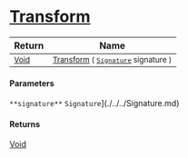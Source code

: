 # [Transform](./Extrema-100663618.md)



| Return | Name | 
| --- | --- | 
| <sub>[Void](https://docs.microsoft.com/en-us/dotnet/api/System.Void)</sub>| <sub>[Transform](./Extrema-100663618.md) ( [`Signature`](./../../Signature.md) signature )</sub>| <br>


#### Parameters
`**signature**`  `Signature`](./../../Signature.md)<br>
#### Returns
[Void](https://docs.microsoft.com/en-us/dotnet/api/System.Void)
